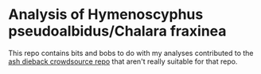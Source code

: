 Analysis of Hymenoscyphus pseudoalbidus/Chalara fraxinea
========================================================

This repo contains bits and bobs to do with my analyses contributed to the [ash dieback crowdsource repo](https://github.com/ash-dieback-crowdsource/data) that aren't really suitable for that repo.


